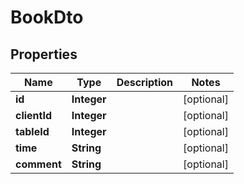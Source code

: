 

# BookDto


## Properties

| Name | Type | Description | Notes |
|------------ | ------------- | ------------- | -------------|
|**id** | **Integer** |  |  [optional] |
|**clientId** | **Integer** |  |  [optional] |
|**tableId** | **Integer** |  |  [optional] |
|**time** | **String** |  |  [optional] |
|**comment** | **String** |  |  [optional] |



